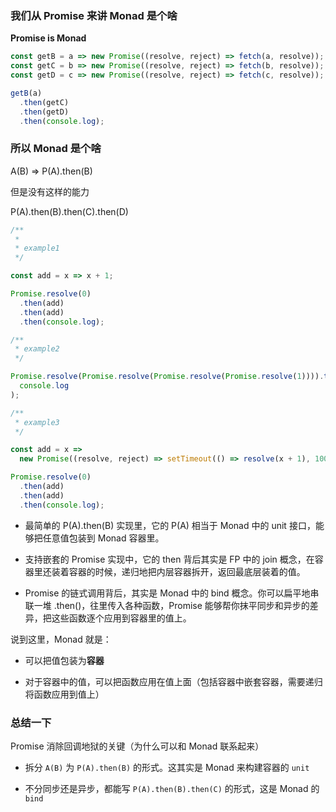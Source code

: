 ### 我们从 Promise 来讲 Monad 是个啥

**Promise is Monad**

```js
const getB = a => new Promise((resolve, reject) => fetch(a, resolve));
const getC = b => new Promise((resolve, reject) => fetch(b, resolve));
const getD = c => new Promise((resolve, reject) => fetch(c, resolve));

getB(a)
  .then(getC)
  .then(getD)
  .then(console.log);
```



### 所以 Monad 是个啥

A(B) => P(A).then(B)

但是没有这样的能力

P(A).then(B).then(C).then(D)

```js
/**
 *
 * example1
 */

const add = x => x + 1;

Promise.resolve(0)
  .then(add)
  .then(add)
  .then(console.log);

/**
 * example2
 */

Promise.resolve(Promise.resolve(Promise.resolve(Promise.resolve(1)))).then(
  console.log
);

/**
 * example3
 */

const add = x =>
  new Promise((resolve, reject) => setTimeout(() => resolve(x + 1), 1000));

Promise.resolve(0)
  .then(add)
  .then(add)
  .then(console.log);
```

- 最简单的 P(A).then(B) 实现里，它的 P(A) 相当于 Monad 中的 unit 接口，能够把任意值包装到 Monad 容器里。

- 支持嵌套的 Promise 实现中，它的 then 背后其实是 FP 中的 join 概念，在容器里还装着容器的时候，递归地把内层容器拆开，返回最底层装着的值。

- Promise 的链式调用背后，其实是 Monad 中的 bind 概念。你可以扁平地串联一堆 .then()，往里传入各种函数，Promise 能够帮你抹平同步和异步的差异，把这些函数逐个应用到容器里的值上。

说到这里，Monad 就是：

- 可以把值包装为**容器**

- 对于容器中的值，可以把函数应用在值上面（包括容器中嵌套容器，需要递归将函数应用到值上）

### 总结一下

Promise 消除回调地狱的关键（为什么可以和 Monad 联系起来）

- 拆分 `A(B)` 为 `P(A).then(B)` 的形式。这其实是 Monad 来构建容器的 `unit`

- 不分同步还是异步，都能写 `P(A).then(B).then(C)` 的形式，这是 Monad 的 `bind`